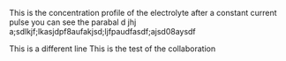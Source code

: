This is the concentration profile of the electrolyte after a constant current pulse
you can see the parabal d
jhj
a;sdlkjf;lkasjdpf8aufakjsd;ljfpaudfasdf;ajsd08aysdf


This is a different line
This is the test of the collaboration
